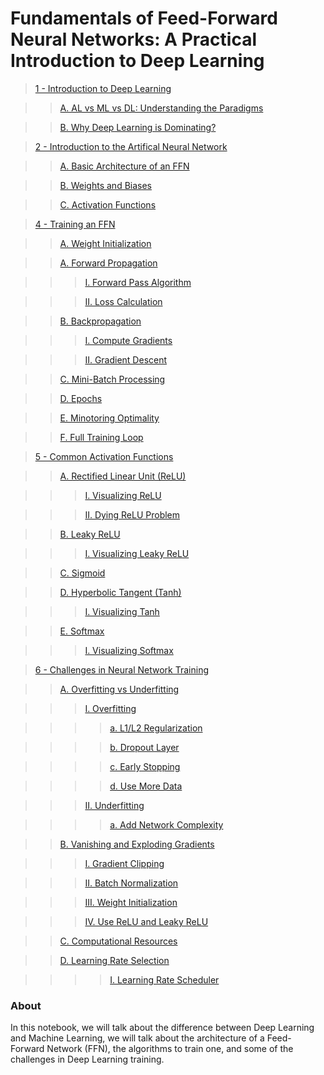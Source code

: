 # Fundamentals of Feed-Forward Neural Networks: A Practical Introduction to Deep Learning

>[1 - Introduction to Deep Learning](#scrollTo=nfUG0z1QuwI9)

>>[A. AL vs ML vs DL: Understanding the Paradigms](#scrollTo=j9oeQxnqw79A)

>>[B. Why Deep Learning is Dominating?](#scrollTo=9e32O0zJz-iP)

>[2 - Introduction to the Artifical Neural Network](#scrollTo=wwqIKKud4JaF)

>>[A. Basic Architecture of an FFN](#scrollTo=jTg2vFQ-4j3l)

>>[B. Weights and Biases](#scrollTo=GtPT6yho65z9)

>>[C. Activation Functions](#scrollTo=elf1MzfdK7T4)

>[4 - Training an FFN](#scrollTo=uJDevWcP5-8j)

>>[A. Weight Initialization](#scrollTo=QfUa-8ArWzPK)

>>[A. Forward Propagation](#scrollTo=DOl-zCT1FoJk)

>>>[I. Forward Pass Algorithm](#scrollTo=DrkTy_umZUIj)

>>>[II. Loss Calculation](#scrollTo=cEa9sk5eZakp)

>>[B. Backpropagation](#scrollTo=gd4XCyIHadqM)

>>>[I. Compute Gradients](#scrollTo=OSR3Bphyzy1g)

>>>[II. Gradient Descent](#scrollTo=VP6pO2EUOt75)

>>[C. Mini-Batch Processing](#scrollTo=3gz-6tVHc3sn)

>>[D. Epochs](#scrollTo=GEWA-19JoXDj)

>>[E. Minotoring Optimality](#scrollTo=Y46DZN8sIs6v)

>>[F. Full Training Loop](#scrollTo=oOfB1uUYod_-)

>[5 - Common Activation Functions](#scrollTo=f5ol9Gij4H08)

>>[A. Rectified Linear Unit (ReLU)](#scrollTo=qllGyzsE42hv)

>>>[I. Visualizing ReLU](#scrollTo=qVe_4RmY_n4P)

>>>[II. Dying ReLU Problem](#scrollTo=kCVP13o1_Z7p)

>>[B. Leaky ReLU](#scrollTo=MmEXxdo99tul)

>>>[I. Visualizing Leaky ReLU](#scrollTo=IgX_KKrxBbyb)

>>[C. Sigmoid](#scrollTo=68XDVc6Z7bTT)

>>[D. Hyperbolic Tangent (Tanh)](#scrollTo=3y5jdUuD9pkX)

>>>[I. Visualizing Tanh](#scrollTo=rwjzk8oIEMyT)

>>[E. Softmax](#scrollTo=Hm9MAGPKFDoR)

>>>[I. Visualizing Softmax](#scrollTo=zEPOBWeUGCau)

>[6 - Challenges in Neural Network Training](#scrollTo=qs65aBzKHKAO)

>>[A. Overfitting vs Underfitting](#scrollTo=T6dldQlsHxTq)

>>>[I. Overfitting](#scrollTo=0E3nj_o45rWO)

>>>>[a. L1/L2 Regularization](#scrollTo=f4-PzPGk6KVS)

>>>>[b. Dropout Layer](#scrollTo=DY6V56B2DUbO)

>>>>[c. Early Stopping](#scrollTo=1dXRwmvmG0HF)

>>>>[d. Use More Data](#scrollTo=El9SvTwtLMNK)

>>>[II. Underfitting](#scrollTo=2EiESIZVMAd-)

>>>>[a. Add Network Complexity](#scrollTo=fyFd857CMVjI)

>>[B. Vanishing and Exploding Gradients](#scrollTo=aGKmoQRMH1FR)

>>>[I. Gradient Clipping](#scrollTo=xLVZZtowL8vT)

>>>[II. Batch Normalization](#scrollTo=_MTvggvdOBxe)

>>>[III. Weight Initialization](#scrollTo=HAKArH9DRjgO)

>>>[IV. Use ReLU and Leaky ReLU](#scrollTo=yDDcCoBJZOPm)

>>[C. Computational Resources](#scrollTo=RQTTI8GOH-yI)

>>[D. Learning Rate Selection](#scrollTo=zyngRUs7IUJ3)

>>>>[I. Learning Rate Scheduler](#scrollTo=RkioXj1rc6Mn)



### About

In this notebook, we will talk about the difference between Deep Learning and Machine Learning, we will talk about the architecture of a Feed-Forward Network (FFN), the algorithms to train one, and some of the challenges in Deep Learning training.
